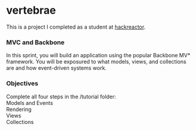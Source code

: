 # vertebrae
This is a project I completed as a student at [hackreactor](http://hackreactor.com). 

### MVC and Backbone
In this sprint, you will build an application using the popular Backbone MV* framework. You will be exposured to what models, views, and collections are and how event-driven systems work. 

### Objectives
Complete all four steps in the /tutorial folder: </br>
Models and Events</br>
Rendering</br>
Views</br>
Collections</br>
